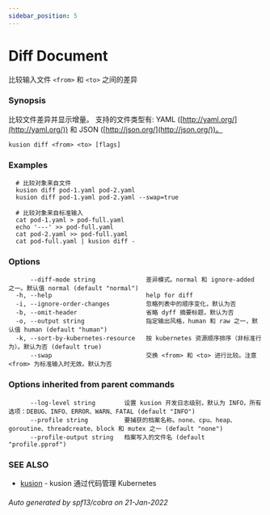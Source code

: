 ```yaml
---
sidebar_position: 5
---
```


# Diff Document

比较输入文件 `<from>` 和 `<to>` 之间的差异

### Synopsis

比较文件差异并显示增量。 支持的文件类型有: YAML ([http://yaml.org/](http://yaml.org/)) 和 JSON ([http://json.org/](http://json.org/))。

```
kusion diff <from> <to> [flags]
```

### Examples

```
  # 比较对象来自文件
  kusion diff pod-1.yaml pod-2.yaml
  kusion diff pod-1.yaml pod-2.yaml --swap=true

  # 比较对象来自标准输入
  cat pod-1.yaml > pod-full.yaml
  echo '---' >> pod-full.yaml
  cat pod-2.yaml >> pod-full.yaml
  cat pod-full.yaml | kusion diff -
```

### Options

```
      --diff-mode string              差异模式。normal 和 ignore-added 之一。默认值 normal (default "normal")
  -h, --help                          help for diff
  -i, --ignore-order-changes          忽略列表中的顺序变化，默认为否
  -b, --omit-header                   省略 dyff 摘要标题，默认为否
  -o, --output string                 指定输出风格，human 和 raw 之一，默认值 human (default "human")
  -k, --sort-by-kubernetes-resource   按 kubernetes 资源顺序排序（非标准行为）。默认为否 (default true)
      --swap                          交换 <from> 和 <to> 进行比较。注意 <from> 为标准输入时无效。默认为否
```

### Options inherited from parent commands

```
      --log-level string        设置 kusion 开发日志级别，默认为 INFO，所有选项：DEBUG、INFO、ERROR、WARN、FATAL (default "INFO")
      --profile string          要捕获的档案名称。none、cpu、heap、goroutine、threadcreate、block 和 mutex 之一 (default "none")
      --profile-output string   档案写入的文件名 (default "profile.pprof")
```

### SEE ALSO

* [kusion](./overview.md)    - kusion 通过代码管理 Kubernetes

###### Auto generated by spf13/cobra on 21-Jan-2022
